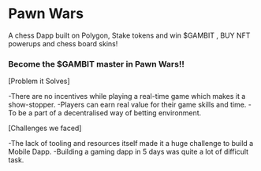 # Pawn Wars

A chess Dapp built on Polygon, Stake tokens and win $GAMBIT , BUY NFT powerups and chess board skins!

### Become the $GAMBIT master in Pawn Wars!!

[Problem it Solves]

-There are no incentives while playing a real-time game which makes it a show-stopper. 
-Players can earn real value for their game skills and time.
-To be a part of a decentralised way of betting environment.

[Challenges we faced]

-The lack of tooling and resources itself made it a huge challenge to build a Mobile Dapp.
-Building a gaming dapp in 5 days was quite a lot of difficult task. 


